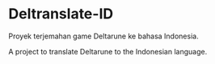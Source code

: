 # Deltranslate-ID
Proyek terjemahan game Deltarune ke bahasa Indonesia.

A project to translate Deltarune to the Indonesian language.
